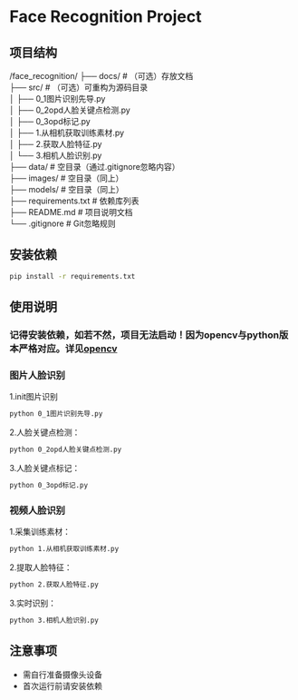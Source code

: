 # Face Recognition Project

## 项目结构
/face_recognition/
├── docs/               # （可选）存放文档  
├── src/                # （可选）可重构为源码目录  
│   ├── 0_1图片识别先导.py  
│   ├── 0_2opd人脸关键点检测.py      
│   ├── 0_3opd标记.py  
│   ├── 1.从相机获取训练素材.py    
│   ├── 2.获取人脸特征.py    
│   └── 3.相机人脸识别.py  
├── data/               # 空目录（通过.gitignore忽略内容）  
├── images/             # 空目录（同上）  
├── models/             # 空目录（同上）  
├── requirements.txt    # 依赖库列表  
├── README.md           # 项目说明文档  
└── .gitignore          # Git忽略规则  



## 安装依赖
```bash
pip install -r requirements.txt
```
## 使用说明

### 记得安装依赖，如若不然，项目无法启动！因为opencv与python版本严格对应。详见[opencv](https://pypi.tuna.tsinghua.edu.cn/simple/opencv-python/)

### 图片人脸识别
1.init图片识别

```bash
python 0_1图片识别先导.py
```
2.人脸关键点检测：
```bash
python 0_2opd人脸关键点检测.py
```
3.人脸关键点标记：
```bash
python 0_3opd标记.py
```


### 视频人脸识别
1.采集训练素材：
```bash
python 1.从相机获取训练素材.py
```
2.提取人脸特征：
```bash
python 2.获取人脸特征.py
```
3.实时识别：
```bash
python 3.相机人脸识别.py
```
## 注意事项
 - 需自行准备摄像头设备
 - 首次运行前请安装依赖
